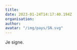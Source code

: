 ```yaml
---
title: 
date: 2023-01-24T14:17:40.194Z
organisation: 
author: 
avatar: "/img/pays/SN.svg"
---
```


Je signe. 